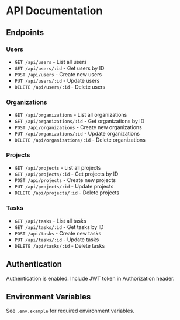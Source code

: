 # API Documentation

## Endpoints


### Users

- `GET /api/users` - List all users
- `GET /api/users/:id` - Get users by ID
- `POST /api/users` - Create new users
- `PUT /api/users/:id` - Update users
- `DELETE /api/users/:id` - Delete users

### Organizations

- `GET /api/organizations` - List all organizations
- `GET /api/organizations/:id` - Get organizations by ID
- `POST /api/organizations` - Create new organizations
- `PUT /api/organizations/:id` - Update organizations
- `DELETE /api/organizations/:id` - Delete organizations

### Projects

- `GET /api/projects` - List all projects
- `GET /api/projects/:id` - Get projects by ID
- `POST /api/projects` - Create new projects
- `PUT /api/projects/:id` - Update projects
- `DELETE /api/projects/:id` - Delete projects

### Tasks

- `GET /api/tasks` - List all tasks
- `GET /api/tasks/:id` - Get tasks by ID
- `POST /api/tasks` - Create new tasks
- `PUT /api/tasks/:id` - Update tasks
- `DELETE /api/tasks/:id` - Delete tasks


## Authentication

Authentication is enabled. Include JWT token in Authorization header.

## Environment Variables

See `.env.example` for required environment variables.